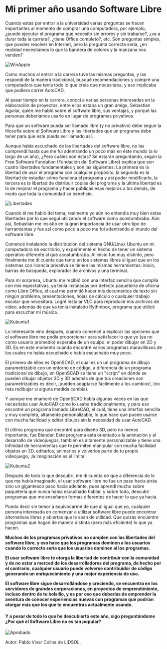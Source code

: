 ﻿
# Mi primer año usando Software Libre

Cuando estás por entrar a la universidad varias preguntas se hacen importantes al momento de comprar una computadora, por ejemplo, ¿puede ejecutar el programa que necesito sin errores y sin trabarse?, ¿va a durar toda la carrera?, ¿tiene Office completo?, etc. Son preguntas simples, que puedes resolver en Internet, pero la pregunta correcta sería, ¿en realidad necesitamos lo que la bandera de colores y la manzana nos venden?

![WinApple][apple_windows]

[apple_windows]: ./material/apple_windows.jpg "WinApple"

Como muchos al entrar a la carrera tuve las mismas preguntas, y las respondí de la manera tradicional, busqué recomendaciones y compré una computadora que tenía todo lo que creía que necesitaba, y eso implicaba que pudiera correr AutoCAD. 

Al pasar tiempo en la carrera, conocí a varias personas interesadas en la elaboración de proyectos, entre ellos estaba un gran amigo, Sebastian Aguilar, quién me habló sobre el software libre, sus ventajas, y porqué las personas deberíamos usarlo en lugar de programas privativos.

Para que un software pueda ser llamado libre (y no privativo) debe seguir la filosofía sobre el Software Libre y las libertades que un programa debe tener para que éste pueda ser llamado así. 
 
Aunque había escuchado de las libertades del software libre, no las comprendí hasta que me fui adentrando un poco más en éste mundo (a lo largo de un año), ¿Pero cuáles son éstas? Se estarán preguntando, según la Free Software Fundation (Fundación del Software Libre) explica que son cuatro libertades fundamentales y son las siguientes: La primera es la libertad de usar el programa con cualquier propósito, la segunda es la libertad de estudiar cómo funciona el programa y así poder modificarlo, la tercera es la libertad de distribuir copias del programa y la última libertad es la de mejorar el programa y hacer públicas esas mejoras a los demás, de modo que toda la comunidad se beneficie.

![Libertades][libertades]

[libertades]: ./material/4libertades.jpg "Libertades del Software Libre"


Cuando él me habló del tema, realmente yo aún no entendía muy bien estas libertades por lo que seguí utilizando el software como acostumbraba. Aún así, Sebastián me insistió en la gran importancia de usar otro tipo de herramientas y fue así como poco a poco me fui adentrando al mundo del software libre. 
 
Comencé instalando la distribución del sistema GNU/Linux Ubuntu en mi computadora de escritorio, y experimenté el hecho de tener un sistema operativo diferente al que acostumbraba. Al inicio fue muy distinto, pero finalmente me di cuenta que tanto en los sistemas libres al igual que en los sistemas con licencia privativa se tienen las mismas herramientas: inicio, barras de búsqueda, explorador de archivos y una terminal. 

Para mi sorpresa, Ubuntu me recibió con una interfaz sencilla que cumplía con mis expectativas, ya tenía instaladas por defecto paquetería de oficina como Libre Office, el cual me permitió hacer mis documentos de texto sin ningún problema, presentaciones, hojas de cálculo o cualquier trabajo escolar que necesitara. Logré instalar VLC para reproducir mis archivos de video, además de que ya tenía instalado Rythmbox, programa que utilicé para escuchar mi música. 

![Kubuntu1][kubuntu1]

[kubuntu1]: ./material/Screenshot_20171106_233906.png "Kubuntu1"

 
Lo interesante vino después, cuando comencé a explorar las opciones que el software libre me podía proporcionar para satisfacer lo que yo (ya no como usuario promedio) esperaba de un equipo: el poder dibujar en 2D y 3D. Es en este momento cuando encontré varios programas maravillosos de los cuales no había escuchado o había escuchado muy poco. 

El primero de ellos es OpenSCAD, el cual es un un programa de dibujo parametrizable con un entorno de código, a diferencia de un programa tradicional de dibujo, en OpenSCAD se tiene un "script" en dónde se pueden dibujar objetos 2D y 3D además de que tus creaciones son parametrizables es decir, ¡pueden adaptarse fácilmente a los cambios!, (no más redibujar si alguna medida cambia).

Y aunque me enamoré de OpenSCAD había algunas veces en las que necesitaba usar AutoCAD como lo usaba tradicionalmente, y para eso encontré un programa llamado LibreCAD, el cuál, tiene una interfaz sencilla y muy completa, altamente personalizable, lo que hace que puede usarse con mucha facilidad y editar dibujos sin la necesidad de usar AutoCAD. 

El último programa que encontré para diseño 3D, pero no menos importante, fue Blender. Este programa está orientado a la animación y al desarrollo de videojuegos, también es altamente personalizable y tiene una infinidad de herramientas que te permiten manipular con mucha facilidad objetos en 3D, editarlos, animarlos y volverlos parte de tu propio videojuego, ¡la imaginación es el límite!

![Kubuntu2][kubuntu2]

[kubuntu2]: ./material/Screenshot_20171106_234201.png "Kubuntu2"
 
Después de todo lo que descubrí, me dí cuenta de que a diferencia de lo que me había imaginado, el usar software libre no fue un paso hacia atrás sino un gigantesco paso hacia adelante, pues aprendí mucho sobre paquetería que nunca había escuchado hablar, y sobre todo, descubrí programas que me enseñaron formas diferentes de hacer lo que ya hacía. 

Puedo decir sin temor a equivocarme de que al igual que yo, cualquier persona interesada en comenzar a utilizar software libre puede encontrar alternativas libres y abiertas que le sean de utilidad. Que quizás encuentre programas que hagan de manera distinta (pero más eficiente) lo que ya hacen.



**Muchos de los programas privativos no cumplen con las libertades del software libre, y eso hace que los programas dominen a los usuarios cuando lo correcto sería que los usuarios dominen al los programas.**

**El usar software libre te otorga la libertad de contribuir con la comunidad y de no estar a merced de los desarrolladores del programa, de hecho por el contrario, cualquier usuario puede volverse contribuidor de código  generando un enriquecimiento y una mejor experiencia de uso.**

**El software libre sigue desarrollándose y creciendo, se encuentra en los servidores de grandes corporaciones, en proyectos de emprendimiento, incluso dentro de tu bolsillo, y es por eso que deberías de emprender la aventura de conocer experiencias nuevas con programas que podrían otorgar más que los que te encuentras actualmente usando.**

#### **Y a pesar de todo lo que he descubierto este año, sigo preguntándome ¿Por qué el Software Libre no es tan popular?**

![Aprobado][approval]

[approval]: ./material/gnu_linux_seal_of_approval_by_gustawho-d4luknw.png "GNU/Linux seal of approval"

Autor: Pablo Vivar Colina de LIDSOL.

